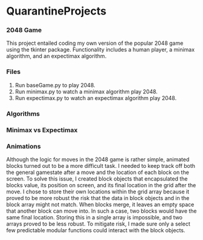 # QuarantineProjects

### 2048 Game

This project entailed coding my own version of the popular 2048 game using the tkinter package. Functionality includes a human player, a minimax algorithm, and an expectimax algorithm.

### Files

1. Run baseGame.py to play 2048.
2. Run minimax.py to watch a minimax algorithm play 2048.
3. Run expectimax.py to watch an expectimax algorithm play 2048.

### Algorithms

### Minimax vs Expectimax

### Animations

Although the logic for moves in the 2048 game is rather simple, animated blocks turned out to be a more difficult task. I needed to keep track off both the general gamestate after a move and the location of each block on the screen. To solve this issue, I created block objects that encapsulated the blocks value, its position on screen, and its final location in the grid after the move. I chose to store their own locations within the grid array because it proved to be more robust the risk that the data in block objects and in the block array might not match. When blocks merge, it leaves an empty space that another block can move into. In such a case, two blocks would have the same final location. Storing this in a single array is impossible, and two arrays proved to be less robust. To mitigate risk, I made sure only a select few predictable modular functions could interact with the block objects.
